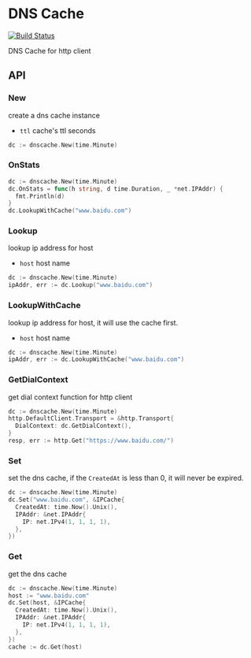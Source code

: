 # DNS Cache

[![Build Status](https://github.com/vicanso/dnscache/workflows/Test/badge.svg)](https://github.com/vicanso/dnscache/actions)

DNS Cache for http client

## API

### New

create a dns cache instance

- `ttl` cache's ttl seconds

```go
dc := dnscache.New(time.Minute)
```

### OnStats

```go
dc := dnscache.New(time.Minute)
dc.OnStats = func(h string, d time.Duration, _ *net.IPAddr) {
  fmt.Println(d)
}
dc.LookupWithCache("www.baidu.com")
```

### Lookup

lookup ip address for host

- `host` host name

```go
dc := dnscache.New(time.Minute)
ipAddr, err := dc.Lookup("www.baidu.com")
```

### LookupWithCache

lookup ip address for host, it will use the cache first.

- `host` host name

```go
dc := dnscache.New(time.Minute)
ipAddr, err := dc.LookupWithCache("www.baidu.com")
```

### GetDialContext

get dial context function for http client

```go
dc := dnscache.New(time.Minute)
http.DefaultClient.Transport = &http.Transport{
  DialContext: dc.GetDialContext(),
}
resp, err := http.Get("https://www.baidu.com/")
```

### Set

set the dns cache, if the `CreatedAt` is less than 0, it will never be expired.

```go
dc := dnscache.New(time.Minute)
dc.Set("www.baidu.com", &IPCache{
  CreatedAt: time.Now().Unix(),
  IPAddr: &net.IPAddr{
    IP: net.IPv4(1, 1, 1, 1),
  },
})
```

### Get

get the dns cache

```go
dc := dnscache.New(time.Minute)
host := "www.baidu.com"
dc.Set(host, &IPCache{
  CreatedAt: time.Now().Unix(),
  IPAddr: &net.IPAddr{
    IP: net.IPv4(1, 1, 1, 1),
  },
})
cache := dc.Get(host)
```